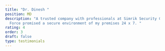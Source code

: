 ```yaml
---
title: "Dr. Dinesh "
position: MD
description: "A trusted company with professionals at Simrik Security Gurkha
  Force promised a secure environment of my premises 24 x 7. "
rating: 4
order: 3
draft: false
type: testimonials
---
```

